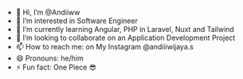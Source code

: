 - 👋 Hi, I’m @Andiiww
- 👀 I’m interested in Software Engineer
- 🌱 I’m currently learning Angular, PHP in Laravel, Nuxt and Tailwind
- 💞️ I’m looking to collaborate on an Application Development Project
- 📫 How to reach me: on My Instagram @andiiiwijaya.s
- 😄 Pronouns: he/him
- ⚡ Fun fact: One Piece 😎

<!---
Andiiww/Andiiww is a ✨ special ✨ repository because its `README.md` (this file) appears on your GitHub profile.
You can click the Preview link to take a look at your changes.
--->
